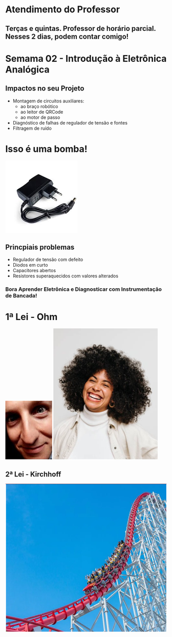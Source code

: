 # Atendimento do Professor

## Terças e quintas. Professor de horário parcial. Nesses 2 dias, podem contar comigo!

# Semama 02 - Introdução à Eletrônica Analógica

## Impactos no seu Projeto

* Montagem de circuitos auxiliares:
  * ao braço robótico
  * ao leitor de QRCode
  * ao motor de passo
* Diagnóstico de falhas de regulador de tensão e fontes
* Filtragem de ruído


# Isso é uma bomba!

![Fonte](https://github.com/agodoi/m05-semana02/blob/main/imgs/fonte12V1A.jpg)

## Princpiais problemas

* Regulador de tensão com defeito
* Diodos em curto
* Capacitores abertos
* Resistores superaquecidos com valores alterados

### Bora Aprender Eletrônica e Diagnosticar com Instrumentação de Bancada!

# 1ª Lei - Ohm

![Fonte](https://github.com/agodoi/m05-semana02/blob/main/imgs/pessoa_vendo.jpg) ![Fonte](https://github.com/agodoi/m05-semana02/blob/main/imgs/pessoa_sorrindo.jpg)



## 2ª Lei - Kirchhoff

![Fonte](https://github.com/agodoi/m05-semana02/blob/main/imgs/montanha_russa.png)
